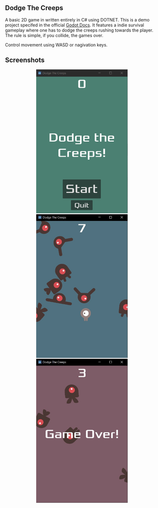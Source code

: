 ## Dodge The Creeps
 A basic 2D game in written entirely in C# using DOTNET. This is a demo project specifed in the official 
 <a href="https://docs.godotengine.org/en/stable/getting_started/first_2d_game/index.html">Godot Docs</a>.
 It features a indie survival gameplay where one has to dodge the creeps rushing towards the player. The rule is simple, if you collide, the games over.

 Control movement using WASD or nagivation keys.

## Screenshots

<p align="center">
<img src="https://github.com/AkarshChauhan15/Dodge-The-Creeps/blob/main/Images/Start%26Quit.PNG" alt="Start and Quit" width="300px">
<img src="https://github.com/AkarshChauhan15/Dodge-The-Creeps/blob/main/Images/Gameplay.jpg" alt="Gameplay" width="300px">
<img src="https://github.com/AkarshChauhan15/Dodge-The-Creeps/blob/main/Images/Gameover.jpg" alt="Gameover" width="300px">
</p>
